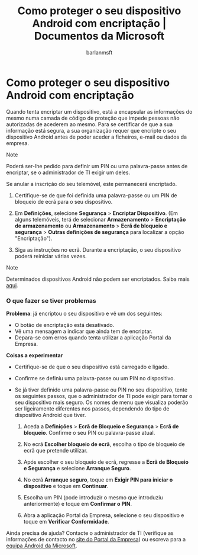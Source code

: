 ﻿---
title: "Como proteger o seu dispositivo Android com encriptação | Documentos da Microsoft"
description: Proteger o seu dispositivo Android
keywords: 
author: barlanmsft
ms.author: barlan
manager: angrobe
ms.date: 08/16/2017
ms.topic: article
ms.prod: 
ms.service: microsoft-intune
ms.technology: 
ms.assetid: d4430e92-04cc-48e9-a77a-81b95a90b6b3
searchScope: User help
ROBOTS: 
ms.reviewer: arnab
ms.suite: ems
ms.custom: intune-enduser
ms.openlocfilehash: fe406fe2deb89fca1f3ab9d949ea78b779ee13af
ms.sourcegitcommit: eb726c7e3a6e7defb74e69861447c96de0d1bb65
ms.translationtype: HT
ms.contentlocale: pt-PT
ms.lasthandoff: 08/17/2017
---
# <a name="how-to-protect-your-android-device-using-encryption"></a>Como proteger o seu dispositivo Android com encriptação

Quando tenta encriptar um dispositivo, está a encapsular as informações do mesmo numa camada de código de proteção que impede pessoas não autorizadas de acederem ao mesmo. Para se certificar de que a sua informação está segura, a sua organização requer que encripte o seu dispositivo Android antes de poder aceder a ficheiros, e-mail ou dados da empresa.

> [!Note]
> Poderá ser-lhe pedido para definir um PIN ou uma palavra-passe antes de encriptar, se o administrador de TI exigir um deles.

Se anular a inscrição do seu telemóvel, este permanecerá encriptado.

1.  Certifique-se de que foi definida uma palavra-passe ou um PIN de bloqueio de ecrã para o seu dispositivo.

2.  Em **Definições**, selecione **Segurança** > **Encriptar Dispositivo**.
    (Em alguns telemóveis, terá de selecionar **Armazenamento** > **Encriptação de armazenamento** ou **Armazenamento** > **Ecrã de bloqueio e segurança** > **Outras definições de segurança** para localizar a opção "Encriptação").

3.  Siga as instruções no ecrã. Durante a encriptação, o seu dispositivo poderá reiniciar várias vezes.

> [!Note]
> Determinados dispositivos Android não podem ser encriptados. Saiba mais [aqui](your-device-appears-encrypted-but-cp-says-otherwise-android.md).

### <a name="what-to-do-if-you-have-issues"></a>O que fazer se tiver problemas
**Problema**: já encriptou o seu dispositivo e vê um dos seguintes:

- O botão de encriptação está desativado.
- Vê uma mensagem a indicar que ainda tem de encriptar.
- Depara-se com erros quando tenta utilizar a aplicação Portal da Empresa.

**Coisas a experimentar**

- Certifique-se de que o seu dispositivo está carregado e ligado.
- Confirme se definiu uma palavra-passe ou um PIN no dispositivo.
- Se já tiver definido uma palavra-passe ou PIN no seu dispositivo, tente os seguintes passos, que o administrador de TI pode exigir para tornar o seu dispositivo mais seguro. Os nomes de menu que visualiza poderão ser ligeiramente diferentes nos passos, dependendo do tipo de dispositivo Android que tiver.

    1. Aceda a **Definições** > **Ecrã de Bloqueio e Segurança** > **Ecrã de bloqueio**. Confirme o seu PIN ou palavra-passe atual.

    2. No ecrã **Escolher bloqueio de ecrã**, escolha o tipo de bloqueio de ecrã que pretende utilizar. 

    3. Após escolher o seu bloqueio de ecrã, regresse a **Ecrã de Bloqueio e Segurança** e selecione **Arranque Seguro**. 
    
    4. No ecrã **Arranque seguro**, toque em **Exigir PIN para iniciar o dispositivo** e toque em **Continuar**.

    5. Escolha um PIN (pode introduzir o mesmo que introduziu anteriormente) e toque em **Confirmar o PIN**.

    6. Abra a aplicação Portal da Empresa, selecione o seu dispositivo e toque em **Verificar Conformidade**.

Ainda precisa de ajuda? Contacte o administrador de TI (verifique as informações de contacto no [site do Portal da Empresa](http://portal.manage.microsoft.com)) ou escreva para a <a href="mailto:wintunedroidfbk@microsoft.com?subject=I'm having trouble with encryption on my Android device&body=Describe the issue you're experiencing here.">equipa Android da Microsoft</a>.

